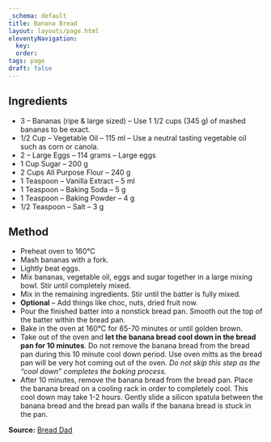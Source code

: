 ```yaml
---
_schema: default
title: Banana Bread
layout: layouts/page.html
eleventyNavigation:
  key:
  order:
tags: page
draft: false
---
```

## Ingredients

* 3 – Bananas (ripe & large sized) – Use 1 1/2 cups (345 g) of mashed bananas to be exact.
* 1/2 Cup – Vegetable Oil – 115 ml – Use a neutral tasting vegetable oil such as corn or canola.
* 2 – Large Eggs – 114 grams – Large eggs
* 1 Cup Sugar – 200 g
* 2 Cups All Purpose Flour – 240 g
* 1 Teaspoon – Vanilla Extract – 5 ml
* 1 Teaspoon – Baking Soda – 5 g
* 1 Teaspoon – Baking Powder – 4 g
* 1/2 Teaspoon – Salt – 3 g

## Method

* Preheat oven to 160°C
* Mash bananas with a fork.
* Lightly beat eggs.
* Mix bananas, vegetable oil, eggs and sugar together in a large mixing bowl. Stir until completely mixed.
* Mix in the remaining ingredients. Stir until the batter is fully mixed.
* **Optional** – Add things like choc, nuts, dried fruit now.
* Pour the finished batter into a nonstick bread pan. Smooth out the top of the batter within the bread pan.
* Bake in the oven at 160°C for 65-70 minutes or until golden brown.
* Take out of the oven and **let the banana bread cool down in the bread pan for 10 minutes**. Do not remove the banana bread from the bread pan during this 10 minute cool down period. Use oven mitts as the bread pan will be very hot coming out of the oven. *Do not skip this step as the “cool down” completes the baking process.*
* After 10 minutes, remove the banana bread from the bread pan. Place the banana bread on a cooling rack in order to completely cool. This cool down may take 1-2 hours. Gently slide a silicon spatula between the banana bread and the bread pan walls if the banana bread is stuck in the pan.

**Source:** <a href="https://breaddad.com/banana-bread-with-oil-no-butter/" title="Bread Dad" target="_blank" rel="noopener">Bread Dad</a>